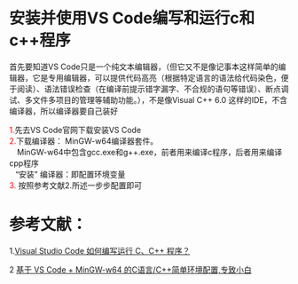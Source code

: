 # 安装并使用VS Code编写和运行c和c++程序
首先要知道VS Code只是一个纯文本编辑器，（但它又不是像记事本这样简单的编辑器，它是专用编辑器，可以提供代码高亮（根据特定语言的语法给代码染色，便于阅读）、语法错误检查（在编译前提示错字漏字、不合规的语句等错误）、断点调试、多文件多项目的管理等辅助功能。），不是像Visual C++ 6.0 这样的IDE，不含编译器，所以编译器要自己装好

<font color=red>1.</font>先去VS Code官网下载安装VS Code  
<font color=red>2.</font>下载编译器： MinGW-w64编译器套件。   
&emsp;MinGW-w64中包含gcc.exe和g++.exe，前者用来编译c程序，后者用来编译cpp程序     
&ensp; “安装” 编译器：即配置环境变量    
<font color=red>3.</font> 按照参考文献2.所述一步步配置即可

# 参考文献：
1.[Visual Studio Code 如何编写运行 C、C++ 程序？](https://www.zhihu.com/question/30315894)  

2 [基于 VS Code + MinGW-w64 的C语言/C++简单环境配置,专致小白](https://zhuanlan.zhihu.com/p/77074009)